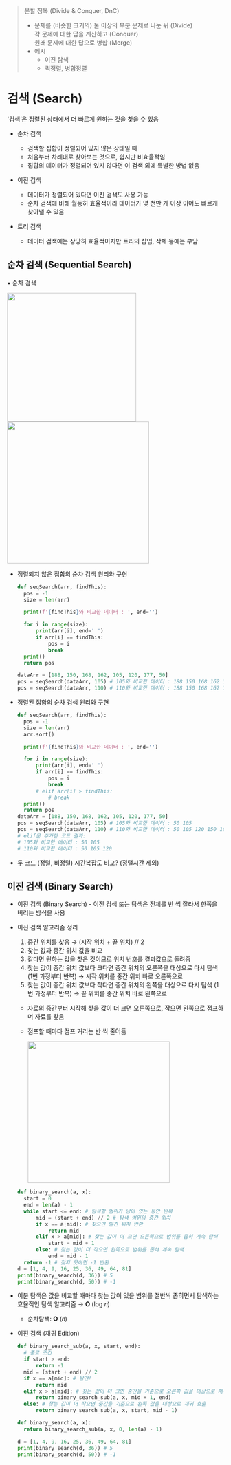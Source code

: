 > 분할 정복 (Divide & Conquer, DnC)
>
> - 문제를 (비슷한 크기의) 둘 이상의 부분 문제로 나눈 뒤 (Divide) <br />
>   각 문제에 대한 답을 계산하고 (Conquer) <br />
>   원래 문제에 대한 답으로 병합 (Merge)
> - 예시
>   - 이진 탐색
>   - 퀵정렬, 병합정렬

# 검색 (Search)

'검색’은 정렬된 상태에서 더 빠르게 원하는 것을 찾을 수 있음

- 순차 검색

  - 검색할 집합이 정렬되어 있지 않은 상태일 때
  - 처음부터 차례대로 찾아보는 것으로, 쉽지만 비효율적임
  - 집합의 데이터가 정렬되어 있지 않다면 이 검색 외에 특별한 방법 없음

- 이진 검색

  - 데이터가 정렬되어 있다면 이진 검색도 사용 가능
  - 순차 검색에 비해 월등히 효율적이라 데이터가 몇 천만 개 이상 이어도 빠르게 찾아낼 수 있음

- 트리 검색

  - 데이터 검색에는 상당히 효율적이지만 트리의 삽입, 삭제 등에는 부담

## 순차 검색 (Sequential Search)

• 순차 검색

<img src="https://user-images.githubusercontent.com/76686872/166624744-83d7ca67-4633-417e-950b-dd76af761710.png" width="300px" /> <img src="https://user-images.githubusercontent.com/76686872/166624757-be406eeb-c447-4472-b7d1-2a90469df1f7.png" width="330px" />

- 정렬되지 않은 집합의 순차 검색 원리와 구현

  ```python
  def seqSearch(arr, findThis):
  	pos = -1
  	size = len(arr)

  	print(f'{findThis}와 비교한 데이터 : ', end='')

  	for i in range(size):
  		print(arr[i], end=' ')
  		if arr[i] == findThis:
  			pos = i
  			break
  	print()
  	return pos

  dataArr = [188, 150, 168, 162, 105, 120, 177, 50]
  pos = seqSearch(dataArr, 105) # 105와 비교한 데이터 : 188 150 168 162 105
  pos = seqSearch(dataArr, 110) # 110와 비교한 데이터 : 188 150 168 162 105 120 177 50
  ```

- 정렬된 집합의 순차 검색 원리와 구현

  ```python
  def seqSearch(arr, findThis):
  	pos = -1
  	size = len(arr)
  	arr.sort()

  	print(f'{findThis}와 비교한 데이터 : ', end='')

  	for i in range(size):
  		print(arr[i], end=' ')
  		if arr[i] == findThis:
  			pos = i
  			break
  		# elif arr[i] > findThis:
  			# break
  	print()
  	return pos
  dataArr = [188, 150, 168, 162, 105, 120, 177, 50]
  pos = seqSearch(dataArr, 105) # 105와 비교한 데이터 : 50 105
  pos = seqSearch(dataArr, 110) # 110와 비교한 데이터 : 50 105 120 150 162 168 177 188
  # elif문 추가한 코드 결과:
  # 105와 비교한 데이터 : 50 105
  # 110와 비교한 데이터 : 50 105 120
  ```

- 두 코드 (정렬, 비정렬) 시간복잡도 비교? (정렬시간 제외)

## 이진 검색 (Binary Search)

- 이진 검색 (Binary Search) - 이진 검색 또는 탐색은 전체를 반 씩 잘라서 한쪽을 버리는 방식을 사용

- 이진 검색 알고리즘 정리

  1. 중간 위치를 찾음 → (시작 위치 + 끝 위치) // 2
  2. 찾는 값과 중간 위치 값을 비교
  3. 같다면 원하는 값을 찾은 것이므로 위치 번호를 결과값으로 돌려줌
  4. 찾는 값이 중간 위치 값보다 크다면 중간 위치의 오른쪽을 대상으로 다시 탐색 (1번 과정부터 반복)
     → 시작 위치를 중간 위치 바로 오른쪽으로
  5. 찾는 값이 중간 위치 값보다 작다면 중간 위치의 왼쪽을 대상으로 다시 탐색 (1번 과정부터 반복)
     → 끝 위치를 중간 위치 바로 왼쪽으로

  - 자료의 중간부터 시작해 찾을 값이 더 크면 오른쪽으로,
    작으면 왼쪽으로 점프하며 자료를 찾음
  - 점프할 때마다 점프 거리는 반 씩 줄어듦

    <img src="https://user-images.githubusercontent.com/76686872/166624946-c95d887c-0499-4265-afd3-7ef10e74bae0.png" width="330px" />

  ```python
  def binary_search(a, x):
  	start = 0
  	end = len(a) - 1
  	while start <= end: # 탐색할 범위가 남아 있는 동안 반복
  		mid = (start + end) // 2 # 탐색 범위의 중간 위치
  		if x == a[mid]: # 찾으면 발견 위치 반환
  			return mid
  		elif x > a[mid]: # 찾는 값이 더 크면 오른쪽으로 범위를 좁혀 계속 탐색
  			start = mid + 1
  		else: # 찾는 값이 더 작으면 왼쪽으로 범위를 좁혀 계속 탐색
  			end = mid - 1
  	return -1 # 찾지 못하면 -1 반환
  d = [1, 4, 9, 16, 25, 36, 49, 64, 81]
  print(binary_search(d, 36)) # 5
  print(binary_search(d, 50)) # -1
  ```

- 이분 탐색은 값을 비교할 때마다 찾는 값이 있을 범위를 절반씩 좁히면서 탐색하는 효율적인 탐색 알고리즘 → 𝐎 (log 𝑛)
  - 순차탐색: 𝐎 (𝑛)
- 이진 검색 (재귀 Edition)

  ```python
  def binary_search_sub(a, x, start, end):
    # 종료 조건
  	if start > end:
  		return -1
  	mid = (start + end) // 2
  	if x == a[mid]: # 발견!
  		return mid
  	elif x > a[mid]: # 찾는 값이 더 크면 중간을 기준으로 오른쪽 값을 대상으로 재귀 호출
  		return binary_search_sub(a, x, mid + 1, end)
  	else: # 찾는 값이 더 작으면 중간을 기준으로 왼쪽 값을 대상으로 재귀 호출
  		return binary_search_sub(a, x, start, mid - 1)

  def binary_search(a, x):
  	return binary_search_sub(a, x, 0, len(a) - 1)

  d = [1, 4, 9, 16, 25, 36, 49, 64, 81]
  print(binary_search(d, 36)) # 5
  print(binary_search(d, 50)) # -1
  ```

